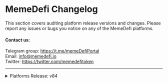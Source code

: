 # MemeDefi Changelog

This section covers auditing platform release versions and changes. Please report any issues or bugs you notice on any of the MemeDefi platforms.

#### Contact us:

Telegram group: https://t.me/memeDefiPortal<br />
Email: info@memedefi.io <br />
Twitter: https://twitter.com/memedefitoken

---

<details>
  <summary>Platforms Release: v84 </summary>

### Memedefi Web Platform

#### Added or Changed

- EGSwap integration for BNB tokens
- Advertisement spaces 2 more placements. One below the chart on mobile and below buy links on desktop
- Chart buy/sell marks and draw/paint feature on chart fixed
- Volume support added in chart
- Show number of users who contributed vote for each project
- Tokens in watchlist to show market cap with volume
- Deployer token balance percentage fix in GoPlus scanner view
- Reported supplies
- Marketcap optimization based on reported supplies.
-
- Added more "Built With" frameworks/libraries
- Changed table of contents to start collapsed
- Added checkboxes for major features on roadmap

#### Removed

- Project specific tweet. Will upgrade and re-add once ready.

### Telegram Bot

#### Added or Changed

- Report circulation supply if other than total supply
- Added `/gas` command for fetching gas and native token stats
- Added `/stats@memeDefiBot` command for fetching current project's token info
- Added `/i contractAddress` and `/m contractAddress` command support for scanning and fetching any tokens in Ethereum and BNB.

</details>
